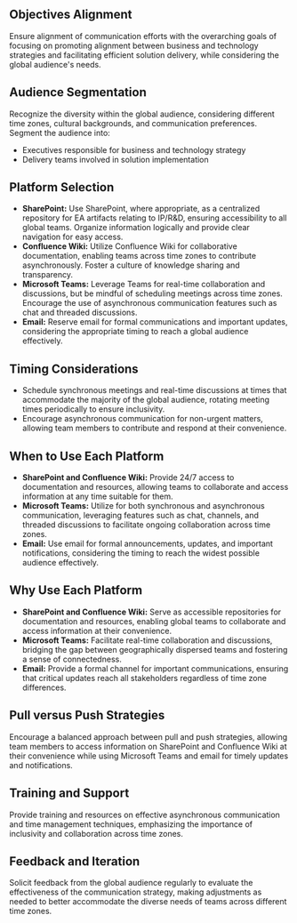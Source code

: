 ## Objectives Alignment

Ensure alignment of communication efforts with the overarching goals of focusing on promoting alignment between business and technology strategies and facilitating efficient solution delivery, while considering the global audience's needs.

## Audience Segmentation

Recognize the diversity within the global audience, considering different time zones, cultural backgrounds, and communication preferences. Segment the audience into:

- Executives responsible for business and technology strategy
- Delivery teams involved in solution implementation

## Platform Selection

- **SharePoint:** Use SharePoint, where appropriate, as a centralized repository for EA artifacts relating to IP/R&D, ensuring accessibility to all global teams. Organize information logically and provide clear navigation for easy access.
- **Confluence Wiki:** Utilize Confluence Wiki for collaborative documentation, enabling teams across time zones to contribute asynchronously. Foster a culture of knowledge sharing and transparency.
- **Microsoft Teams:** Leverage Teams for real-time collaboration and discussions, but be mindful of scheduling meetings across time zones. Encourage the use of asynchronous communication features such as chat and threaded discussions.
- **Email:** Reserve email for formal communications and important updates, considering the appropriate timing to reach a global audience effectively.

## Timing Considerations

- Schedule synchronous meetings and real-time discussions at times that accommodate the majority of the global audience, rotating meeting times periodically to ensure inclusivity.
- Encourage asynchronous communication for non-urgent matters, allowing team members to contribute and respond at their convenience.

## When to Use Each Platform

- **SharePoint and Confluence Wiki:** Provide 24/7 access to documentation and resources, allowing teams to collaborate and access information at any time suitable for them.
- **Microsoft Teams:** Utilize for both synchronous and asynchronous communication, leveraging features such as chat, channels, and threaded discussions to facilitate ongoing collaboration across time zones.
- **Email:** Use email for formal announcements, updates, and important notifications, considering the timing to reach the widest possible audience effectively.

## Why Use Each Platform

- **SharePoint and Confluence Wiki:** Serve as accessible repositories for documentation and resources, enabling global teams to collaborate and access information at their convenience.
- **Microsoft Teams:** Facilitate real-time collaboration and discussions, bridging the gap between geographically dispersed teams and fostering a sense of connectedness.
- **Email:** Provide a formal channel for important communications, ensuring that critical updates reach all stakeholders regardless of time zone differences.

## Pull versus Push Strategies

Encourage a balanced approach between pull and push strategies, allowing team members to access information on SharePoint and Confluence Wiki at their convenience while using Microsoft Teams and email for timely updates and notifications.

## Training and Support

Provide training and resources on effective asynchronous communication and time management techniques, emphasizing the importance of inclusivity and collaboration across time zones.

## Feedback and Iteration

Solicit feedback from the global audience regularly to evaluate the effectiveness of the communication strategy, making adjustments as needed to better accommodate the diverse needs of teams across different time zones.
